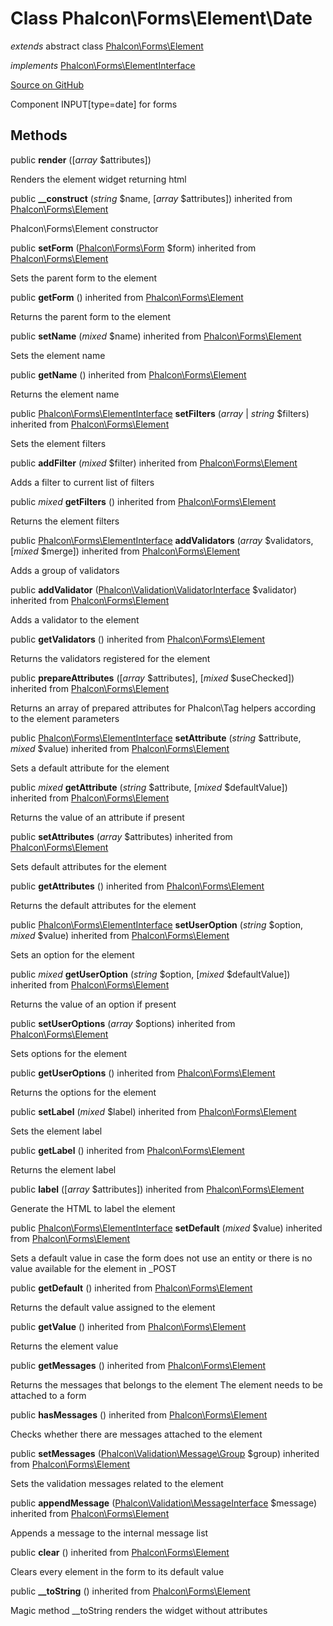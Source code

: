 # Class **Phalcon\\Forms\\Element\\Date**

*extends* abstract class [Phalcon\Forms\Element](/en/3.1.2/api/Phalcon_Forms_Element)

*implements* [Phalcon\Forms\ElementInterface](/en/3.1.2/api/Phalcon_Forms_ElementInterface)

<a href="https://github.com/phalcon/cphalcon/blob/master/phalcon/forms/element/date.zep" class="btn btn-default btn-sm">Source on GitHub</a>

Component INPUT[type=date] for forms

## Methods

public **render** ([*array* $attributes])

Renders the element widget returning html

public **__construct** (*string* $name, [*array* $attributes]) inherited from [Phalcon\Forms\Element](/en/3.1.2/api/Phalcon_Forms_Element)

Phalcon\\Forms\\Element constructor

public **setForm** ([Phalcon\Forms\Form](/en/3.1.2/api/Phalcon_Forms_Form) $form) inherited from [Phalcon\Forms\Element](/en/3.1.2/api/Phalcon_Forms_Element)

Sets the parent form to the element

public **getForm** () inherited from [Phalcon\Forms\Element](/en/3.1.2/api/Phalcon_Forms_Element)

Returns the parent form to the element

public **setName** (*mixed* $name) inherited from [Phalcon\Forms\Element](/en/3.1.2/api/Phalcon_Forms_Element)

Sets the element name

public **getName** () inherited from [Phalcon\Forms\Element](/en/3.1.2/api/Phalcon_Forms_Element)

Returns the element name

public [Phalcon\Forms\ElementInterface](/en/3.1.2/api/Phalcon_Forms_ElementInterface) **setFilters** (*array* | *string* $filters) inherited from [Phalcon\Forms\Element](/en/3.1.2/api/Phalcon_Forms_Element)

Sets the element filters

public **addFilter** (*mixed* $filter) inherited from [Phalcon\Forms\Element](/en/3.1.2/api/Phalcon_Forms_Element)

Adds a filter to current list of filters

public *mixed* **getFilters** () inherited from [Phalcon\Forms\Element](/en/3.1.2/api/Phalcon_Forms_Element)

Returns the element filters

public [Phalcon\Forms\ElementInterface](/en/3.1.2/api/Phalcon_Forms_ElementInterface) **addValidators** (*array* $validators, [*mixed* $merge]) inherited from [Phalcon\Forms\Element](/en/3.1.2/api/Phalcon_Forms_Element)

Adds a group of validators

public **addValidator** ([Phalcon\Validation\ValidatorInterface](/en/3.1.2/api/Phalcon_Validation_ValidatorInterface) $validator) inherited from [Phalcon\Forms\Element](/en/3.1.2/api/Phalcon_Forms_Element)

Adds a validator to the element

public **getValidators** () inherited from [Phalcon\Forms\Element](/en/3.1.2/api/Phalcon_Forms_Element)

Returns the validators registered for the element

public **prepareAttributes** ([*array* $attributes], [*mixed* $useChecked]) inherited from [Phalcon\Forms\Element](/en/3.1.2/api/Phalcon_Forms_Element)

Returns an array of prepared attributes for Phalcon\\Tag helpers according to the element parameters

public [Phalcon\Forms\ElementInterface](/en/3.1.2/api/Phalcon_Forms_ElementInterface) **setAttribute** (*string* $attribute, *mixed* $value) inherited from [Phalcon\Forms\Element](/en/3.1.2/api/Phalcon_Forms_Element)

Sets a default attribute for the element

public *mixed* **getAttribute** (*string* $attribute, [*mixed* $defaultValue]) inherited from [Phalcon\Forms\Element](/en/3.1.2/api/Phalcon_Forms_Element)

Returns the value of an attribute if present

public **setAttributes** (*array* $attributes) inherited from [Phalcon\Forms\Element](/en/3.1.2/api/Phalcon_Forms_Element)

Sets default attributes for the element

public **getAttributes** () inherited from [Phalcon\Forms\Element](/en/3.1.2/api/Phalcon_Forms_Element)

Returns the default attributes for the element

public [Phalcon\Forms\ElementInterface](/en/3.1.2/api/Phalcon_Forms_ElementInterface) **setUserOption** (*string* $option, *mixed* $value) inherited from [Phalcon\Forms\Element](/en/3.1.2/api/Phalcon_Forms_Element)

Sets an option for the element

public *mixed* **getUserOption** (*string* $option, [*mixed* $defaultValue]) inherited from [Phalcon\Forms\Element](/en/3.1.2/api/Phalcon_Forms_Element)

Returns the value of an option if present

public **setUserOptions** (*array* $options) inherited from [Phalcon\Forms\Element](/en/3.1.2/api/Phalcon_Forms_Element)

Sets options for the element

public **getUserOptions** () inherited from [Phalcon\Forms\Element](/en/3.1.2/api/Phalcon_Forms_Element)

Returns the options for the element

public **setLabel** (*mixed* $label) inherited from [Phalcon\Forms\Element](/en/3.1.2/api/Phalcon_Forms_Element)

Sets the element label

public **getLabel** () inherited from [Phalcon\Forms\Element](/en/3.1.2/api/Phalcon_Forms_Element)

Returns the element label

public **label** ([*array* $attributes]) inherited from [Phalcon\Forms\Element](/en/3.1.2/api/Phalcon_Forms_Element)

Generate the HTML to label the element

public [Phalcon\Forms\ElementInterface](/en/3.1.2/api/Phalcon_Forms_ElementInterface) **setDefault** (*mixed* $value) inherited from [Phalcon\Forms\Element](/en/3.1.2/api/Phalcon_Forms_Element)

Sets a default value in case the form does not use an entity or there is no value available for the element in _POST

public **getDefault** () inherited from [Phalcon\Forms\Element](/en/3.1.2/api/Phalcon_Forms_Element)

Returns the default value assigned to the element

public **getValue** () inherited from [Phalcon\Forms\Element](/en/3.1.2/api/Phalcon_Forms_Element)

Returns the element value

public **getMessages** () inherited from [Phalcon\Forms\Element](/en/3.1.2/api/Phalcon_Forms_Element)

Returns the messages that belongs to the element The element needs to be attached to a form

public **hasMessages** () inherited from [Phalcon\Forms\Element](/en/3.1.2/api/Phalcon_Forms_Element)

Checks whether there are messages attached to the element

public **setMessages** ([Phalcon\Validation\Message\Group](/en/3.1.2/api/Phalcon_Validation_Message_Group) $group) inherited from [Phalcon\Forms\Element](/en/3.1.2/api/Phalcon_Forms_Element)

Sets the validation messages related to the element

public **appendMessage** ([Phalcon\Validation\MessageInterface](/en/3.1.2/api/Phalcon_Validation_MessageInterface) $message) inherited from [Phalcon\Forms\Element](/en/3.1.2/api/Phalcon_Forms_Element)

Appends a message to the internal message list

public **clear** () inherited from [Phalcon\Forms\Element](/en/3.1.2/api/Phalcon_Forms_Element)

Clears every element in the form to its default value

public **__toString** () inherited from [Phalcon\Forms\Element](/en/3.1.2/api/Phalcon_Forms_Element)

Magic method __toString renders the widget without attributes